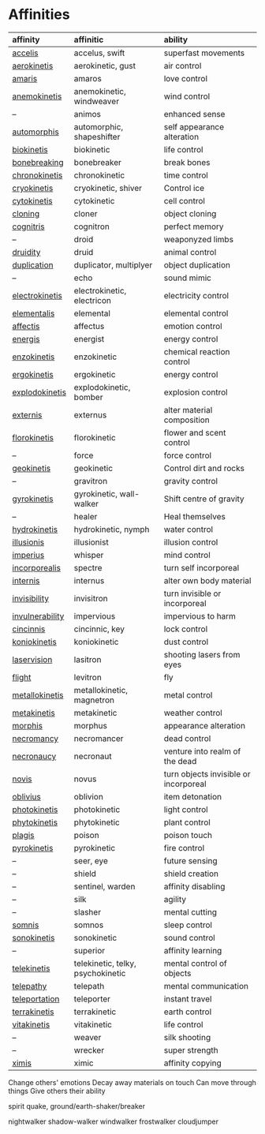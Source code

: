 # Affinities

| affinity | affinitic | ability |
| :------- | :-------- | :------ |
| [accelis](affinities/superspeed.md) | accelus, swift | superfast movements |
| [aerokinetis](affinities/aerokinetis.md) | aerokinetic, gust | air control |
| [amaris](affinities/amaris.md) | amaros | love control |
| [anemokinetis](affinities/anemokinetis.md) | anemokinetic, windweaver | wind control |
| – | animos | enhanced sense |
| [automorphis](affinities/metamorphis.md) | automorphic, shapeshifter | self appearance alteration |
| [biokinetis](affinities/biokinetis.md) | biokinetic | life control |
| [bonebreaking](affinities/bonebreaking.md) | bonebreaker | break bones |
| [chronokinetis](affinities/chronokinetis.md) | chronokinetic | time control |
| [cryokinetis](affinities/cryokinetis.md) | cryokinetic, shiver | Control ice |
| [cytokinetis](affinities/cytokinetis.md) | cytokinetic | cell control |
| [cloning](affinities/cloning.md) | cloner | object cloning |
| [cognitris](affinities/cognitris.md) | cognitron | perfect memory |
| – | droid | weaponyzed limbs |
| [druidity](affinities/druidity.md) | druid | animal control |
| [duplication](affinities/duplication.md) | duplicator, multiplyer | object duplication |
| – | echo | sound mimic |
| [electrokinetis](affinities/electrokinetis.md) | electrokinetic, electricon | electricity control |
| [elementalis](affinities/elementalis.md) | elemental | elemental control |
| [affectis](affinities/affectis.md) | affectus | emotion control |
| [energis](affinities/energis.md) | energist | energy control |
| [enzokinetis](affinities/enzokinetis.md) | enzokinetic | chemical reaction control |
| [ergokinetis](affinities/ergokinetis.md) | ergokinetic | energy control |
| [explodokinetis](affinities/explodokinetis.md) | explodokinetic, bomber | explosion control |
| [externis](affinities/externis.md) | externus | alter material composition |
| [florokinetis](affinities/florokinetis.md) | florokinetic | flower and scent control |
| – | force | force control |
| [geokinetis](affinities/geokinetis.md) | geokinetic | Control dirt and rocks |
| – | gravitron | gravity control |
| [gyrokinetis](affinities/gyrokinetis.md) | gyrokinetic, wall-walker | Shift centre of gravity |
| – | healer | Heal themselves |
| [hydrokinetis](affinities/hydrokinetis.md) | hydrokinetic, nymph | water control |
| [illusionis](affinities/illusionis.md) | illusionist | illusion control |
| [imperius](affinities/imperius.md) | whisper | mind control |
| [incorporealis](affinities/incorporealis.md) | spectre | turn self incorporeal |
| [internis](affinities/internis.md) | internus | alter own body material |
| [invisibility](affinities/invisibility.md) | invisitron | turn invisible or incorporeal |
| [invulnerability](affinities/invulnerability.md) | impervious | impervious to harm |
| [cincinnis](affinities/cincinnic.md) | cincinnic, key | lock control |
| [koniokinetis](affinities/koniokinetis.md) | koniokinetic | dust control |
| [laservision](affinities/laservision.md) | lasitron | shooting lasers from eyes |
| [flight](affinities/flight.md) | levitron | fly |
| [metallokinetis](affinities/metallokinetis.md) | metallokinetic, magnetron | metal control |
| [metakinetis](affinities/metakinetis.md) | metakinetic | weather control |
| [morphis](affinities/morphis.md) | morphus | appearance alteration |
| [necromancy](affinities/necromancy.md) | necromancer | dead control |
| [necronaucy](affinities/necronaucy.md) | necronaut | venture into realm of the dead |
| [novis](affinities/novis.md) | novus | turn objects invisible or incorporeal |
| [oblivius](affinities/oblivius.md) | oblivion | item detonation |
| [photokinetis](affinities/photokinetis.md) | photokinetic | light control |
| [phytokinetis](affinities/phytokinetis.md) | phytokinetic | plant control |
| [plagis](affinities/plagis.md) | poison | poison touch |
| [pyrokinetis](affinities/pyrokinetis.md) | pyrokinetic | fire control |
| – | seer, eye | future sensing |
| – | shield | shield creation |
| – | sentinel, warden | affinity disabling |
| – | silk | agility |
| – | slasher | mental cutting |
| [somnis](affinities/somnis.md) | somnos | sleep control |
| [sonokinetis](affinities/sonokinetis.md) | sonokinetic | sound control |
| – | superior | affinity learning |
| [telekinetis](affinities/telekinetis.md) | telekinetic, telky, psychokinetic | mental control of objects |
| [telepathy](affinities/telepathy.md) | telepath | mental communication |
| [teleportation](affinities/teleportation.md) | teleporter | instant travel |
| [terrakinetis](affinities/terrakinetis.md) | terrakinetic | earth control |
| [vitakinetis](affinities/vitakinetis.md) | vitakinetic | life control |
| – | weaver | silk shooting |
| – | wrecker | super strength |
| [ximis](affinities/ximic.md) | ximic | affinity copying |

Change others' emotions
Decay away materials on touch
Can move through things
Give others their ability

spirit
quake, ground/earth-shaker/breaker

nightwalker
shadow-walker
windwalker
frostwalker
cloudjumper